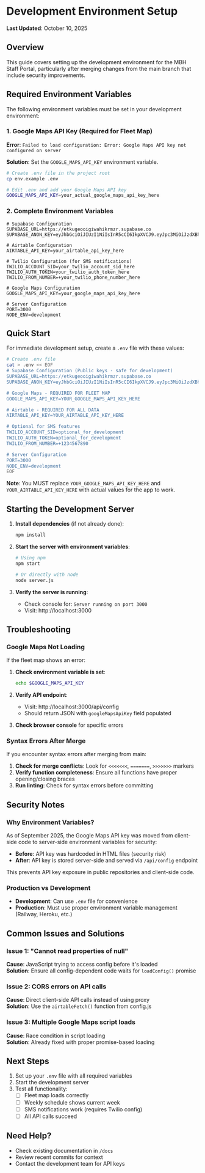# Development Environment Setup

**Last Updated**: October 10, 2025

## Overview

This guide covers setting up the development environment for the MBH Staff Portal, particularly after merging changes from the main branch that include security improvements.

## Required Environment Variables

The following environment variables must be set in your development environment:

### 1. Google Maps API Key (Required for Fleet Map)

**Error**: `Failed to load configuration: Error: Google Maps API key not configured on server`

**Solution**: Set the `GOOGLE_MAPS_API_KEY` environment variable.

```bash
# Create .env file in the project root
cp env.example .env

# Edit .env and add your Google Maps API key
GOOGLE_MAPS_API_KEY=your_actual_google_maps_api_key_here
```

### 2. Complete Environment Variables

```env
# Supabase Configuration
SUPABASE_URL=https://etkugeooigiwahikrmzr.supabase.co
SUPABASE_ANON_KEY=eyJhbGciOiJIUzI1NiIsInR5cCI6IkpXVCJ9.eyJpc3MiOiJzdXBhYmFzZSIsInJlZiI6ImV0a3VnZW9vaWdpd2FoaWtybXpyIiwicm9sZSI6ImFub24iLCJpYXQiOjE3NTI4MDI0OTcsImV4cCI6MjA2ODM3ODQ5N30.OPIYLsnPNNF7dP3SDCODIurzaa3X_Q3xEhfPO3rLJxU

# Airtable Configuration
AIRTABLE_API_KEY=your_airtable_api_key_here

# Twilio Configuration (for SMS notifications)
TWILIO_ACCOUNT_SID=your_twilio_account_sid_here
TWILIO_AUTH_TOKEN=your_twilio_auth_token_here
TWILIO_FROM_NUMBER=+your_twilio_phone_number_here

# Google Maps Configuration
GOOGLE_MAPS_API_KEY=your_google_maps_api_key_here

# Server Configuration
PORT=3000
NODE_ENV=development
```

## Quick Start

For immediate development setup, create a `.env` file with these values:

```bash
# Create .env file
cat > .env << EOF
# Supabase Configuration (Public keys - safe for development)
SUPABASE_URL=https://etkugeooigiwahikrmzr.supabase.co
SUPABASE_ANON_KEY=eyJhbGciOiJIUzI1NiIsInR5cCI6IkpXVCJ9.eyJpc3MiOiJzdXBhYmFzZSIsInJlZiI6ImV0a3VnZW9vaWdpd2FoaWtybXpyIiwicm9sZSI6ImFub24iLCJpYXQiOjE3NTI4MDI0OTcsImV4cCI6MjA2ODM3ODQ5N30.OPIYLsnPNNF7dP3SDCODIurzaa3X_Q3xEhfPO3rLJxU

# Google Maps - REQUIRED FOR FLEET MAP
GOOGLE_MAPS_API_KEY=YOUR_GOOGLE_MAPS_API_KEY_HERE

# Airtable - REQUIRED FOR ALL DATA
AIRTABLE_API_KEY=YOUR_AIRTABLE_API_KEY_HERE

# Optional for SMS features
TWILIO_ACCOUNT_SID=optional_for_development
TWILIO_AUTH_TOKEN=optional_for_development
TWILIO_FROM_NUMBER=+1234567890

# Server Configuration
PORT=3000
NODE_ENV=development
EOF
```

**Note**: You MUST replace `YOUR_GOOGLE_MAPS_API_KEY_HERE` and `YOUR_AIRTABLE_API_KEY_HERE` with actual values for the app to work.

## Starting the Development Server

1. **Install dependencies** (if not already done):
   ```bash
   npm install
   ```

2. **Start the server with environment variables**:
   ```bash
   # Using npm
   npm start

   # Or directly with node
   node server.js
   ```

3. **Verify the server is running**:
   - Check console for: `Server running on port 3000`
   - Visit: http://localhost:3000

## Troubleshooting

### Google Maps Not Loading

If the fleet map shows an error:

1. **Check environment variable is set**:
   ```bash
   echo $GOOGLE_MAPS_API_KEY
   ```

2. **Verify API endpoint**:
   - Visit: http://localhost:3000/api/config
   - Should return JSON with `googleMapsApiKey` field populated

3. **Check browser console** for specific errors

### Syntax Errors After Merge

If you encounter syntax errors after merging from main:

1. **Check for merge conflicts**: Look for `<<<<<<<`, `=======`, `>>>>>>>` markers
2. **Verify function completeness**: Ensure all functions have proper opening/closing braces
3. **Run linting**: Check for syntax errors before committing

## Security Notes

### Why Environment Variables?

As of September 2025, the Google Maps API key was moved from client-side code to server-side environment variables for security:

- **Before**: API key was hardcoded in HTML files (security risk)
- **After**: API key is stored server-side and served via `/api/config` endpoint

This prevents API key exposure in public repositories and client-side code.

### Production vs Development

- **Development**: Can use `.env` file for convenience
- **Production**: Must use proper environment variable management (Railway, Heroku, etc.)

## Common Issues and Solutions

### Issue 1: "Cannot read properties of null"
**Cause**: JavaScript trying to access config before it's loaded  
**Solution**: Ensure all config-dependent code waits for `loadConfig()` promise

### Issue 2: CORS errors on API calls
**Cause**: Direct client-side API calls instead of using proxy  
**Solution**: Use the `airtableFetch()` function from config.js

### Issue 3: Multiple Google Maps script loads
**Cause**: Race condition in script loading  
**Solution**: Already fixed with proper promise-based loading

## Next Steps

1. Set up your `.env` file with all required variables
2. Start the development server
3. Test all functionality:
   - [ ] Fleet map loads correctly
   - [ ] Weekly schedule shows current week
   - [ ] SMS notifications work (requires Twilio config)
   - [ ] All API calls succeed

## Need Help?

- Check existing documentation in `/docs`
- Review recent commits for context
- Contact the development team for API keys
